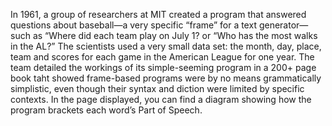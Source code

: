 In 1961, a group of researchers at MIT created a program that answered questions about baseball—a very specific “frame” for a text generator—such as “Where did each team play on July 1? or “Who has the most walks in the AL?”  The scientists used a very small data set: the month, day, place, team and scores for each game in the American League for one year.  The team detailed the workings of its simple-seeming program in a 200+ page book taht showed frame-based programs were by no means grammatically simplistic, even though their syntax and diction were limited by specific contexts. In the page displayed, you can find a diagram showing how the program brackets each word’s Part of Speech.  
